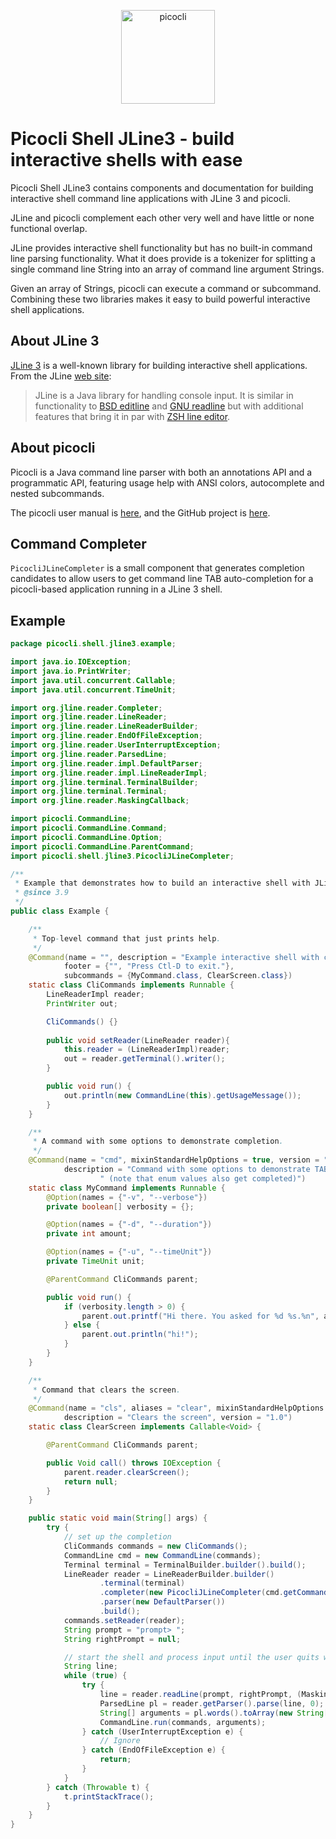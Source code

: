 <p align="center"><img src="https://picocli.info/images/logo/horizontal-400x150.png" alt="picocli" height="150px"></p>


# Picocli Shell JLine3 - build interactive shells with ease

Picocli Shell JLine3 contains components and documentation for building
interactive shell command line applications with JLine 3 and picocli.

JLine and picocli complement each other very well and have little or none functional overlap.

JLine provides interactive shell functionality but has no built-in command line parsing functionality.
What it does provide is a tokenizer for splitting a single command line String into an array of command line argument Strings.

Given an array of Strings, picocli can execute a command or subcommand.
Combining these two libraries makes it easy to build powerful interactive shell applications.


## About JLine 3

[JLine 3](https://github.com/jline/jline3) is a well-known library for building interactive shell applications.
From the JLine [web site](https://github.com/jline/jline.github.io/blob/master/index.md):

> JLine is a Java library for handling console input. It is similar in functionality to [BSD editline](http://www.thrysoee.dk/editline/) and [GNU readline](http://www.gnu.org/s/readline/) but with additional features that bring it in par with [ZSH line editor](http://zsh.sourceforge.net/Doc/Release/Zsh-Line-Editor.html).

## About picocli
Picocli is a Java command line parser with both an annotations API and a programmatic API, featuring usage help with ANSI colors, autocomplete and nested subcommands.

The picocli user manual is [here](https://picocli.info), and the GitHub project is [here](https://github.com/remkop/picocli).

## Command Completer
`PicocliJLineCompleter` is a small component that generates completion candidates to allow users to
get command line TAB auto-completion for a picocli-based application running in a JLine 3 shell.

## Example

```java
package picocli.shell.jline3.example;

import java.io.IOException;
import java.io.PrintWriter;
import java.util.concurrent.Callable;
import java.util.concurrent.TimeUnit;

import org.jline.reader.Completer;
import org.jline.reader.LineReader;
import org.jline.reader.LineReaderBuilder;
import org.jline.reader.EndOfFileException;
import org.jline.reader.UserInterruptException;
import org.jline.reader.ParsedLine;
import org.jline.reader.impl.DefaultParser;
import org.jline.reader.impl.LineReaderImpl;
import org.jline.terminal.TerminalBuilder;
import org.jline.terminal.Terminal;
import org.jline.reader.MaskingCallback;

import picocli.CommandLine;
import picocli.CommandLine.Command;
import picocli.CommandLine.Option;
import picocli.CommandLine.ParentCommand;
import picocli.shell.jline3.PicocliJLineCompleter;

/**
 * Example that demonstrates how to build an interactive shell with JLine3 and picocli.
 * @since 3.9
 */
public class Example {

    /**
     * Top-level command that just prints help.
     */
    @Command(name = "", description = "Example interactive shell with completion",
            footer = {"", "Press Ctl-D to exit."},
            subcommands = {MyCommand.class, ClearScreen.class})
    static class CliCommands implements Runnable {
        LineReaderImpl reader;
        PrintWriter out;

        CliCommands() {}
        
        public void setReader(LineReader reader){            
            this.reader = (LineReaderImpl)reader;
            out = reader.getTerminal().writer();
        }

        public void run() {
            out.println(new CommandLine(this).getUsageMessage());
        }
    }

    /**
     * A command with some options to demonstrate completion.
     */
    @Command(name = "cmd", mixinStandardHelpOptions = true, version = "1.0",
            description = "Command with some options to demonstrate TAB-completion" +
                    " (note that enum values also get completed)")
    static class MyCommand implements Runnable {
        @Option(names = {"-v", "--verbose"})
        private boolean[] verbosity = {};

        @Option(names = {"-d", "--duration"})
        private int amount;

        @Option(names = {"-u", "--timeUnit"})
        private TimeUnit unit;

        @ParentCommand CliCommands parent;

        public void run() {
            if (verbosity.length > 0) {
                parent.out.printf("Hi there. You asked for %d %s.%n", amount, unit);
            } else {
                parent.out.println("hi!");
            }
        }
    }

    /**
     * Command that clears the screen.
     */
    @Command(name = "cls", aliases = "clear", mixinStandardHelpOptions = true,
            description = "Clears the screen", version = "1.0")
    static class ClearScreen implements Callable<Void> {

        @ParentCommand CliCommands parent;

        public Void call() throws IOException {
            parent.reader.clearScreen();
            return null;
        }
    }

    public static void main(String[] args) {
        try {
            // set up the completion
            CliCommands commands = new CliCommands();
            CommandLine cmd = new CommandLine(commands);
            Terminal terminal = TerminalBuilder.builder().build();
            LineReader reader = LineReaderBuilder.builder()
                    .terminal(terminal)
                    .completer(new PicocliJLineCompleter(cmd.getCommandSpec()))
                    .parser(new DefaultParser())
                    .build();
            commands.setReader(reader);
            String prompt = "prompt> ";
            String rightPrompt = null;

            // start the shell and process input until the user quits with Ctl-D
            String line;
            while (true) {
                try {
                    line = reader.readLine(prompt, rightPrompt, (MaskingCallback) null, null);
                    ParsedLine pl = reader.getParser().parse(line, 0);
                    String[] arguments = pl.words().toArray(new String[0]);
                    CommandLine.run(commands, arguments);
                } catch (UserInterruptException e) {
                    // Ignore
                } catch (EndOfFileException e) {
                    return;
                }                    
            }
        } catch (Throwable t) {
            t.printStackTrace();
        }
    }
}
```
